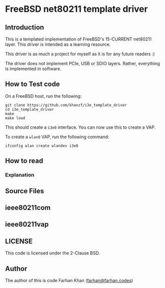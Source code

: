 # FreeBSD net80211 template driver

## Introduction

This is a templated implementation of FreeBSD's 15-CURRENT net80211 layer. This driver is intended as a learning resource.

This driver is as much a project for myself as it is for any future readers :)

The driver does not implement PCIe, USB or SDIO layers. Rather, everything is implemented in software.

## How to Test code

On a FreeBSD host, run the following:

```
git clone https://github.com/khanzf/i3e_template_driver
cd i3e_template_driver
make
make load
```
This should create a `i3e0` interface. You can now use this to create a VAP.

To create a `wlan0` VAP, run the following command:
```
ifconfig wlan create wlandev i3e0
```

## How to read

### Explanation

## Source Files

## ieee80211com

## ieee80211vap

## LICENSE

This code is licensed under the 2-Clause BSD.

## Author

The author of this is code Farhan Khan (farhan@farhan.codes)
